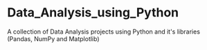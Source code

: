 # Data_Analysis_using_Python
A collection of Data Analysis projects using Python and it's libraries (Pandas, NumPy and Matplotlib)
